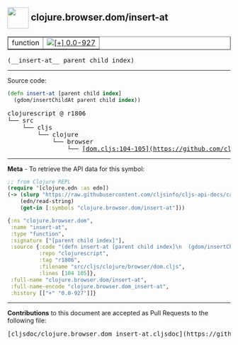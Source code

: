 ## <img width="48px" valign="middle" src="http://i.imgur.com/Hi20huC.png"> clojure.browser.dom/insert-at

 <table border="1">
<tr>

<td>function</td>
<td><a href="https://github.com/cljsinfo/cljs-api-docs/tree/0.0-927"><img valign="middle" alt="[+] 0.0-927" src="https://img.shields.io/badge/+-0.0--927-lightgrey.svg"></a> </td>
</tr>
</table>

 <samp>
(__insert-at__ parent child index)<br>
</samp>

---





Source code:

```clj
(defn insert-at [parent child index]
  (gdom/insertChildAt parent child index))
```

 <pre>
clojurescript @ r1806
└── src
    └── cljs
        └── clojure
            └── browser
                └── <ins>[dom.cljs:104-105](https://github.com/clojure/clojurescript/blob/r1806/src/cljs/clojure/browser/dom.cljs#L104-L105)</ins>
</pre>


---

__Meta__ - To retrieve the API data for this symbol:

```clj
;; from Clojure REPL
(require '[clojure.edn :as edn])
(-> (slurp "https://raw.githubusercontent.com/cljsinfo/cljs-api-docs/catalog/cljs-api.edn")
    (edn/read-string)
    (get-in [:symbols "clojure.browser.dom/insert-at"]))
```

```clj
{:ns "clojure.browser.dom",
 :name "insert-at",
 :type "function",
 :signature ["[parent child index]"],
 :source {:code "(defn insert-at [parent child index]\n  (gdom/insertChildAt parent child index))",
          :repo "clojurescript",
          :tag "r1806",
          :filename "src/cljs/clojure/browser/dom.cljs",
          :lines [104 105]},
 :full-name "clojure.browser.dom/insert-at",
 :full-name-encode "clojure.browser.dom_insert-at",
 :history [["+" "0.0-927"]]}

```

---

__Contributions__ to this document are accepted as Pull Requests to the following file:

 <pre>
[cljsdoc/clojure.browser.dom_insert-at.cljsdoc](https://github.com/cljsinfo/cljs-api-docs/blob/master/cljsdoc/clojure.browser.dom_insert-at.cljsdoc)
</pre>

